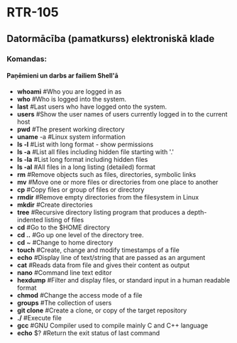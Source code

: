 # RTR-105
## Datormācība (pamatkurss) elektroniskā klade

### Komandas:
#### Paņēmieni un darbs ar failiem Shell'ā
  - **whoami** #Who you are logged in as
  - **who** #Who is logged into the system.
  - **last** #Last users who have logged onto the system.
  - **users** #Show the user names of users currently logged in to the current host
  - **pwd** #The present working directory
  - **uname** -a #Linux system information
  - **ls -l** #List with long format - show permissions
  - **ls -a** #List all files including hidden file starting with '.'
  - **ls -la** #List long format including hidden files
  - **ls -al** #All files in a long listing (detailed) format
  - **rm** #Remove objects such as files, directories, symbolic links
  - **mv** #Move one or more files or directories from one place to another
  - **cp** #Copy files or group of files or directory
  - **rmdir** #Remove empty directories from the filesystem in Linux
  - **mkdir** #Create directories
  - **tree** #Recursive directory listing program that produces a depth-indented listing of files
  - **cd** #Go to the $HOME directory
  - **cd ..** #Go up one level of the directory tree.
  - __cd__ ~ #Change to home directory
  - **touch** #Create, change and modify timestamps of a file
  - **echo** #Display line of text/string that are passed as an argument
  - **cat** #Reads data from file and gives their content as output
  - **nano** #Command line text editor
  - **hexdump** #Filter and display files, or standard input in a human readable format
  - **chmod** #Change the access mode of a file
  - **groups** #The collection of users
  - **git clone** #Create a clone, or copy of the target repository
  - **./** #Execute file
  - **gcc** #GNU Compiler used to compile mainly C and C++ language
  - **echo** $? #Return the exit status of last command
